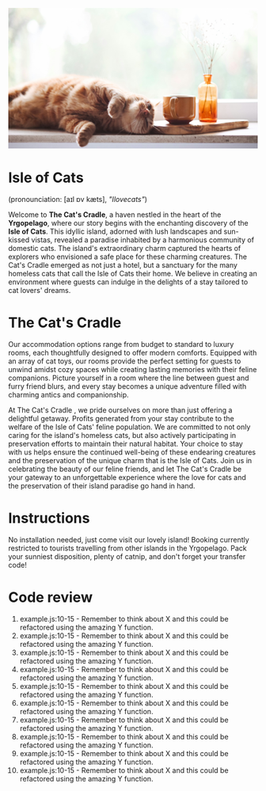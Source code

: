![](https://github.com/livoszlak/yrgopelago/blob/master/assets/images/HEADER-gaelle-marcel-YnbJwNXy0YQ-unsplash.png)

# Isle of Cats

(pronounciation: [aɪl ɒv kæts], _"Ilovecats"_)

Welcome to **The Cat's Cradle**, a haven nestled in the heart of the **Yrgopelago**, where our story begins with the enchanting discovery of the **Isle of Cats**. This idyllic island, adorned with lush landscapes and sun-kissed vistas, revealed a paradise inhabited by a harmonious community of domestic cats.
The island's extraordinary charm captured the hearts of explorers who envisioned a safe place for these charming creatures. The Cat's Cradle emerged as not just a hotel, but a sanctuary for the many homeless cats that call the Isle of Cats their home. We believe in creating an environment where guests can indulge in the delights of a stay tailored to cat lovers' dreams.

# The Cat's Cradle

Our accommodation options range from budget to standard to luxury rooms, each thoughtfully designed to offer modern comforts. Equipped with an array of cat toys, our rooms provide the perfect setting for guests to unwind amidst cozy spaces while creating lasting memories with their feline companions. Picture yourself in a room where the line between guest and furry friend blurs, and every stay becomes a unique adventure filled with charming antics and companionship.

At The Cat's Cradle , we pride ourselves on more than just offering a delightful getaway. Profits generated from your stay contribute to the welfare of the Isle of Cats' feline population. We are committed to not only caring for the island's homeless cats, but also actively participating in preservation efforts to maintain their natural habitat. Your choice to stay with us helps ensure the continued well-being of these endearing creatures and the preservation of the unique charm that is the Isle of Cats.
Join us in celebrating the beauty of our feline friends, and let The Cat's Cradle be your gateway to an unforgettable experience where the love for cats and the preservation of their island paradise go hand in hand.

# Instructions

No installation needed, just come visit our lovely island! Booking currently restricted to tourists travelling from other islands in the Yrgopelago. Pack your sunniest disposition, plenty of catnip, and don't forget your transfer code!

# Code review

1. example.js:10-15 - Remember to think about X and this could be refactored using the amazing Y function.
2. example.js:10-15 - Remember to think about X and this could be refactored using the amazing Y function.
3. example.js:10-15 - Remember to think about X and this could be refactored using the amazing Y function.
4. example.js:10-15 - Remember to think about X and this could be refactored using the amazing Y function.
5. example.js:10-15 - Remember to think about X and this could be refactored using the amazing Y function.
6. example.js:10-15 - Remember to think about X and this could be refactored using the amazing Y function.
7. example.js:10-15 - Remember to think about X and this could be refactored using the amazing Y function.
8. example.js:10-15 - Remember to think about X and this could be refactored using the amazing Y function.
9. example.js:10-15 - Remember to think about X and this could be refactored using the amazing Y function.
10. example.js:10-15 - Remember to think about X and this could be refactored using the amazing Y function.
